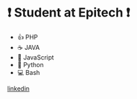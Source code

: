 # :exclamation: Student at Epitech :exclamation:

* :+1: PHP
* :coffee: JAVA
* :bell: JavaScript
* :snake: Python
* :computer: Bash

[linkedin](https://www.linkedin.com/in/jeremy-lebon-3ab9071b5/)